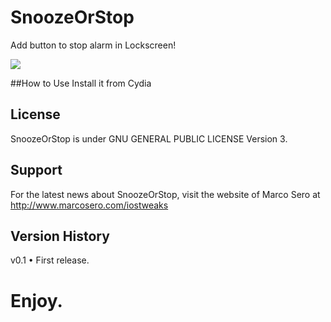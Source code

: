 # SnoozeOrStop
Add button to stop alarm in Lockscreen!

![](http://www.marcosero.com/wordpress/wp-content/uploads/2011/08/myLibretto1.png)

##How to Use
Install it from Cydia

## License
SnoozeOrStop is under GNU GENERAL PUBLIC LICENSE Version 3.

## Support
For the latest news about SnoozeOrStop, visit the website of Marco Sero at http://www.marcosero.com/iostweaks

## Version History
v0.1
• First release.

# Enjoy.